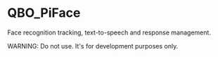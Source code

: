 # QBO_PiFace
Face recognition tracking, text-to-speech and response management.

WARNING: Do not use. It's for development purposes only.
